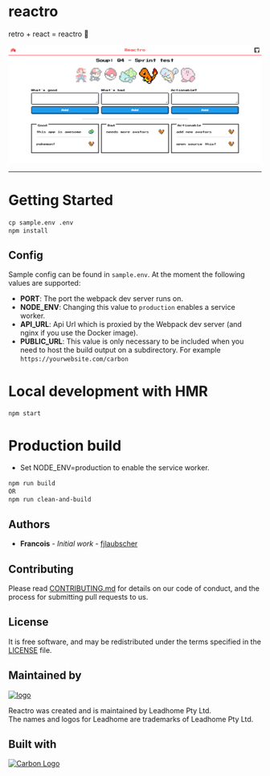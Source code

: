 # reactro
retro + react = reactro 🎉

![example](src/assets/demo.png)

<hr />

# Getting Started
```
cp sample.env .env
npm install
```

## Config
Sample config can be found in `sample.env`.
At the moment the following values are supported:
- **PORT**: The port the webpack dev server runs on.
- **NODE_ENV**: Changing this value to `production` enables a service worker.
- **API_URL**: Api Url which is proxied by the Webpack dev server (and nginx if you use the Docker image).
- **PUBLIC_URL**: This value is only necessary to be included when you need to host the build output on a subdirectory. For example `https://yourwebsite.com/carbon`

# Local development with HMR
```
npm start
```

# Production build
- Set NODE_ENV=production to enable the service worker.
```
npm run build
OR
npm run clean-and-build
```

## Authors

* **Francois** - *Initial work* - [fjlaubscher](https://github.com/fjlaubscher)

## Contributing

Please read [CONTRIBUTING.md](CONTRIBUTING.md) for details on our code of conduct, and the process for submitting pull requests to us.

License
-------

It is free software, and may be redistributed under the terms specified in the [LICENSE](LICENSE.md) file.

Maintained by
----------------

[![logo](https://i.imgur.com/QH4yUje.png)](https://leadhome.co.za?utm_source=github)

Reactro was created and is maintained by Leadhome Pty Ltd.<br />
The names and logos for Leadhome are trademarks of Leadhome Pty Ltd.

## Built with
[![Carbon Logo](https://i.imgur.com/JX6nZks.png)](https://github.com/leadhomesa/carbon)
